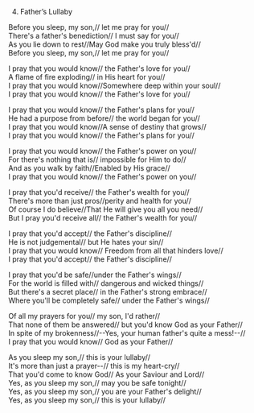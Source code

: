   
04. Father’s Lullaby  
  
Before you sleep, my son,// let me pray for you//  
There's a father's benediction// I must say for you//  
As you lie down to rest//May God make you truly bless'd//  
Before you sleep, my son,// let me pray for you//  
  
I pray that you would know// the Father's love for you//  
A flame of fire exploding// in His heart for you//  
I pray that you would know//Somewhere deep within your soul//  
I pray that you would know// the Father's love for you//  
  
I pray that you would know// the Father's plans for you//  
He had a purpose from before// the world began for you//  
I pray that you would know//A sense of destiny that grows//  
I pray that you would know// the Father's plans for you//  
  
I pray that you would know// the Father's power on you//  
For there's nothing that is// impossible for Him to do//  
And as you walk by faith//Enabled by His grace//  
I pray that you would know// the Father's power on you//  
  
I pray that you'd receive// the Father's wealth for you//  
There's more than just pros//perity and health for you//  
Of course I do believe//That He will give you all you need//  
But I pray you'd receive all// the Father's wealth for you//  
  
I pray that you'd accept// the Father's discipline//  
He is not judgemental// but He hates your sin//  
I pray that you would know// Freedom from all that hinders love//  
I pray that you'd accept// the Father's discipline//  
  
I pray that you'd be safe//under the Father's wings//  
For the world is filled with// dangerous and wicked things//  
But there's a secret place// in the Father's strong embrace//  
Where you'll be completely safe// under the Father's wings//  
  
Of all my prayers for you// my son, I'd rather//  
That none of them be answered// but you'd know God as your Father//  
In spite of my brokenness//--Yes, your human father's quite a mess!--//  
I pray that you would know// God as your Father//  
  
As you sleep my son,// this is your lullaby//  
It's more than just a prayer--// this is my heart-cry//  
That you'd come to know God//  As your Saviour and Lord//  
Yes, as you sleep my son,// may you be safe tonight//  
Yes, as you sleep my son,// you are your Father's delight//  
Yes, as you sleep my son,// this is your lullaby//  
  
